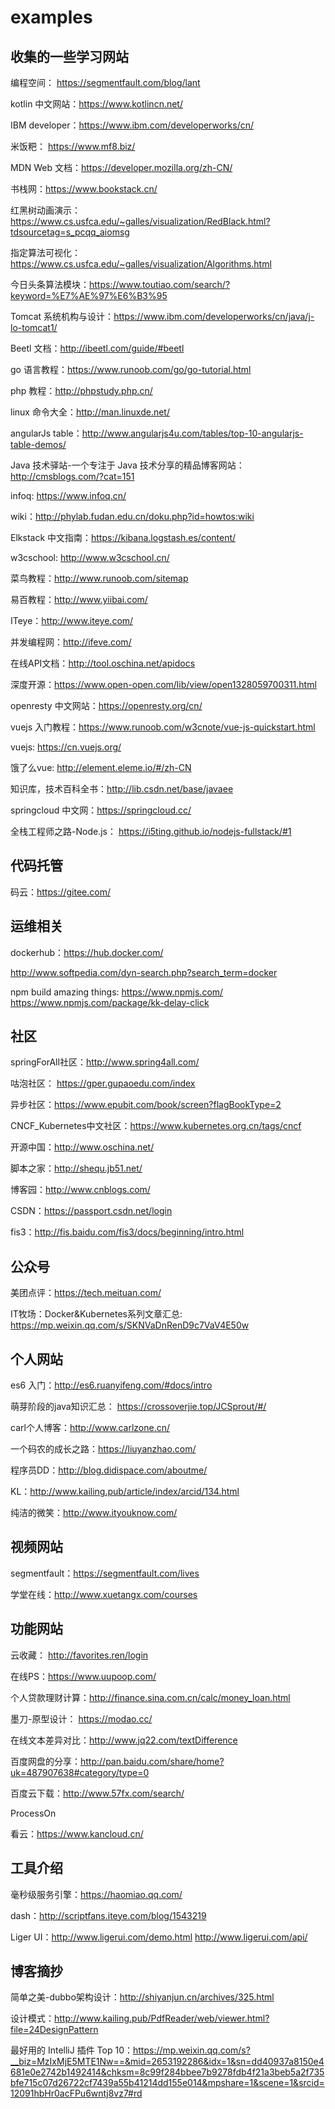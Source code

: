 # examples

## 收集的一些学习网站

编程空间： https://segmentfault.com/blog/lant 

kotlin 中文网站：https://www.kotlincn.net/

IBM developer：https://www.ibm.com/developerworks/cn/

米饭粑： https://www.mf8.biz/

MDN Web 文档：https://developer.mozilla.org/zh-CN/

书栈网：https://www.bookstack.cn/

红黑树动画演示： https://www.cs.usfca.edu/~galles/visualization/RedBlack.html?tdsourcetag=s_pcqq_aiomsg

指定算法可视化： https://www.cs.usfca.edu/~galles/visualization/Algorithms.html

今日头条算法模块：https://www.toutiao.com/search/?keyword=%E7%AE%97%E6%B3%95 

Tomcat 系统机构与设计：https://www.ibm.com/developerworks/cn/java/j-lo-tomcat1/ 

Beetl 文档：http://ibeetl.com/guide/#beetl 

go 语言教程：https://www.runoob.com/go/go-tutorial.html

php 教程：http://phpstudy.php.cn/ 

linux 命令大全：http://man.linuxde.net/ 

angularJs table：http://www.angularjs4u.com/tables/top-10-angularjs-table-demos/ 

Java 技术驿站-一个专注于 Java 技术分享的精品博客网站：http://cmsblogs.com/?cat=151

infoq: https://www.infoq.cn/

wiki：http://phylab.fudan.edu.cn/doku.php?id=howtos:wiki

Elkstack 中文指南：https://kibana.logstash.es/content/

w3cschool: http://www.w3cschool.cn/

菜鸟教程：http://www.runoob.com/sitemap

易百教程：http://www.yiibai.com/

ITeye：http://www.iteye.com/

并发编程网：http://ifeve.com/

在线API文档：http://tool.oschina.net/apidocs

深度开源：https://www.open-open.com/lib/view/open1328059700311.html

openresty 中文网站：https://openresty.org/cn/

vuejs 入门教程：https://www.runoob.com/w3cnote/vue-js-quickstart.html

vuejs: https://cn.vuejs.org/

饿了么vue: http://element.eleme.io/#/zh-CN

知识库，技术百科全书：http://lib.csdn.net/base/javaee

springcloud 中文网：https://springcloud.cc/

全栈工程师之路-Node.js： https://i5ting.github.io/nodejs-fullstack/#1

## 代码托管

码云：https://gitee.com/

## 运维相关

dockerhub：https://hub.docker.com/

http://www.softpedia.com/dyn-search.php?search_term=docker

npm build amazing things: https://www.npmjs.com/  https://www.npmjs.com/package/kk-delay-click

## 社区

springForAll社区：http://www.spring4all.com/

咕泡社区： https://gper.gupaoedu.com/index

异步社区：https://www.epubit.com/book/screen?flagBookType=2

CNCF_Kubernetes中文社区：https://www.kubernetes.org.cn/tags/cncf

开源中国：http://www.oschina.net/

脚本之家：http://shequ.jb51.net/

博客园：http://www.cnblogs.com/

CSDN：https://passport.csdn.net/login

fis3：http://fis.baidu.com/fis3/docs/beginning/intro.html

## 公众号

美团点评：https://tech.meituan.com/

IT牧场：Docker&Kubernetes系列文章汇总: https://mp.weixin.qq.com/s/SKNVaDnRenD9c7VaV4E50w

## 个人网站

es6 入门：http://es6.ruanyifeng.com/#docs/intro

萌芽阶段的java知识汇总： https://crossoverjie.top/JCSprout/#/

carl个人博客：http://www.carlzone.cn/

一个码农的成长之路：https://liuyanzhao.com/

程序员DD：http://blog.didispace.com/aboutme/

KL：http://www.kailing.pub/article/index/arcid/134.html

纯洁的微笑：http://www.ityouknow.com/

## 视频网站

segmentfault：https://segmentfault.com/lives

学堂在线：http://www.xuetangx.com/courses

## 功能网站

云收藏： http://favorites.ren/login

在线PS：https://www.uupoop.com/

个人贷款理财计算：http://finance.sina.com.cn/calc/money_loan.html

墨刀-原型设计： https://modao.cc/

在线文本差异对比：http://www.jq22.com/textDifference

百度网盘的分享：http://pan.baidu.com/share/home?uk=487907638#category/type=0

百度云下载：http://www.57fx.com/search/

ProcessOn

看云：https://www.kancloud.cn/

## 工具介绍

毫秒级服务引擎：https://haomiao.qq.com/

dash：http://scriptfans.iteye.com/blog/1543219

Liger UI：http://www.ligerui.com/demo.html   http://www.ligerui.com/api/

## 博客摘抄

简单之美-dubbo架构设计：http://shiyanjun.cn/archives/325.html

设计模式：http://www.kailing.pub/PdfReader/web/viewer.html?file=24DesignPattern

最好用的 IntelliJ 插件 Top 10：https://mp.weixin.qq.com/s?__biz=MzIxMjE5MTE1Nw==&mid=2653192286&idx=1&sn=dd40937a8150e4681e0e2742b1492414&chksm=8c99f284bbee7b9278fdb4f21a3beb5a2f735bfe715c07d26722cf7439a55b41214dd155e014&mpshare=1&scene=1&srcid=12091hbHr0acFPu6wntj8vz7#rd 

